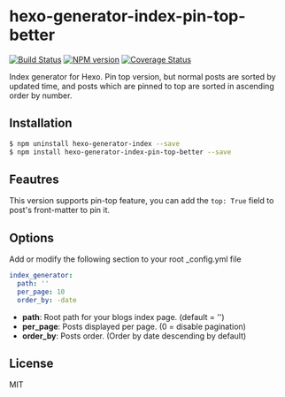 # hexo-generator-index-pin-top-better

[![Build Status](https://travis-ci.org/hexojs/hexo-generator-index.svg?branch=master)](https://travis-ci.org/hexojs/hexo-generator-index)  [![NPM version](https://badge.fury.io/js/hexo-generator-index.svg)](http://badge.fury.io/js/hexo-generator-index) [![Coverage Status](https://img.shields.io/coveralls/hexojs/hexo-generator-index.svg)](https://coveralls.io/r/hexojs/hexo-generator-index?branch=master)

Index generator for Hexo. Pin top version, but normal posts are sorted by updated time, and posts which are pinned to top are sorted in ascending order by number.

## Installation

``` bash
$ npm uninstall hexo-generator-index --save
$ npm install hexo-generator-index-pin-top-better --save
```

## Feautres
This version supports pin-top feature, you can add the `top: True` field to post's front-matter to pin it.

## Options
Add or modify the following section to your root _config.yml file

``` yaml
index_generator:
  path: ''
  per_page: 10
  order_by: -date
```

- **path**: Root path for your blogs index page. (default = '')
- **per_page**: Posts displayed per page. (0 = disable pagination)
- **order_by**: Posts order. (Order by date descending by default)

## License

MIT

[Hexo]: http://hexo.io/
